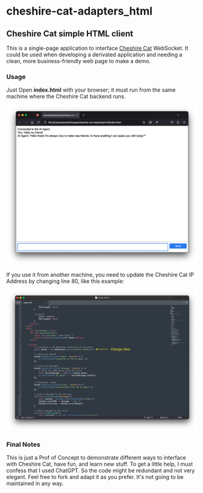 # cheshire-cat-adapters_html
## Cheshire Cat simple HTML client

This is a single-page application to interface [Cheshire Cat](https://github.com/pieroit/cheshire-cat) WebSocket. It could be used when developing a derivated application and needing a clean, more business-friendly web page to make a demo.

### Usage
Just Open **index.html** with your browser; it must run from the same machine where the Cheshire Cat backend runs.

![](screenshot.png)

If you use it from another machine, you need to update the Cheshire Cat IP Address by changing line 80, like this example:

![](screenshot2.png)
 
### Final Notes
This is just a Prof of Concept to demonstrate different ways to interface with Cheshire Cat, have fun, and learn new stuff. To get a little help, I must confess that I used ChatGPT. So the code might be redundant and not very elegant. Feel free to fork and adapt it as you prefer. It's not going to be maintained in any way.
